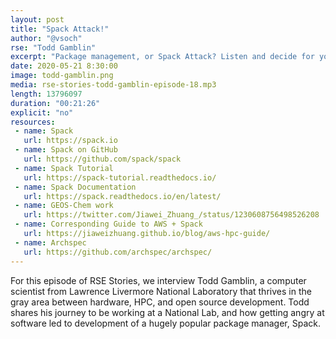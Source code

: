 ```yaml
---
layout: post
title: "Spack Attack!"
author: "@vsoch"
rse: "Todd Gamblin"
excerpt: "Package management, or Spack Attack? Listen and decide for yourself!"
date: 2020-05-21 8:30:00
image: todd-gamblin.png
media: rse-stories-todd-gamblin-episode-18.mp3
length: 13796097
duration: "00:21:26"
explicit: "no"
resources:
 - name: Spack
   url: https://spack.io
 - name: Spack on GitHub
   url: https://github.com/spack/spack
 - name: Spack Tutorial
   url: https://spack-tutorial.readthedocs.io/
 - name: Spack Documentation
   url: https://spack.readthedocs.io/en/latest/
 - name: GEOS-Chem work
   url: https://twitter.com/Jiawei_Zhuang_/status/1230608756498526208
 - name: Corresponding Guide to AWS + Spack
   url: https://jiaweizhuang.github.io/blog/aws-hpc-guide/
 - name: Archspec
   url: https://github.com/archspec/archspec/
---
```


For this episode of RSE Stories, we interview Todd Gamblin, a computer scientist
from Lawrence Livermore National Laboratory that 
thrives in the gray area between hardware, HPC, and open source development.
Todd shares his journey to be working at a National Lab, and how
getting angry at software led to development of a hugely popular package 
manager, Spack.
